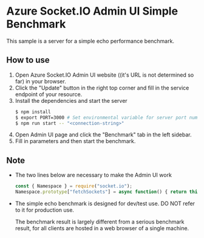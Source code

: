 
# Azure Socket.IO Admin UI Simple Benchmark

This sample is a server for a simple echo performance benchmark.

## How to use 
1. Open Azure Socket.IO Admin UI website ((it's URL is not determined so far) in your browser.
2. Click the "Update" button in the right top corner and fill in the service endpoint of your resource.
3. Install the dependencies and start the server
    ```bash
    $ npm install
    $ export PORT=3000 # Set environmental variable for server port number. Default value is 3000
    $ npm run start -- "<connection-string>"
    ```
4. Open Admin UI page and click the "Benchmark" tab in the left sidebar.
5. Fill in parameters and then start the benchmark.

## Note
- The two lines below are necessary to make the Admin UI work
    ```javascript
    const { Namespace } = require("socket.io");
    Namespace.prototype["fetchSockets"] = async function() { return this.local.fetchSockets(); };
    ```

- The simple echo benchmark is designed for dev/test use. DO NOT refer to it for production use.

    The benchmark result is largely different from a serious benchmark result, for all clients are hosted in a web browser of a single machine.